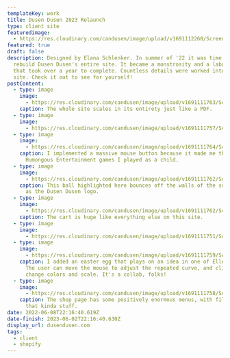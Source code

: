```yaml
---
templateKey: work
title: Dusen Dusen 2023 Relaunch
type: client site
featuredimage:
  - https://res.cloudinary.com/candusen/image/upload/v1691112260/Screenshot_2023-08-03_at_9.24.01_PM_gvrr9z.png
featured: true
draft: false
description: Designed by Elana Schlenker. In summer of '22 it was time to
  rebuild Dusen Dusen's entire site. It became a monstrosity and a labor of love
  that took over a year to complete. Countless details were worked into the
  site. Check it out to see for yourself!
postContent:
  - type: image
    image:
      - https://res.cloudinary.com/candusen/image/upload/v1691111763/Screenshot_2023-08-03_at_9.12.10_PM_n2kac2.png
    caption: The whole site scales in its entirety just like a PDF.
  - type: image
    image:
      - https://res.cloudinary.com/candusen/image/upload/v1691111757/Screenshot_2023-08-03_at_9.13.19_PM_ksycqb.png
  - type: image
    image:
      - https://res.cloudinary.com/candusen/image/upload/v1691111764/Screenshot_2023-08-03_at_9.12.48_PM_rorpia.png
    caption: I implemented a massive mouse button because it made me think of old
      Humongous Entertainment games I played as a child.
  - type: image
    image:
      - https://res.cloudinary.com/candusen/image/upload/v1691111762/Screenshot_2023-08-03_at_9.13.05_PM_iqkmwd.png
    caption: This ball highlighted here bounces off the walls of the screen, as well
      as the Dusen Dusen logo.
  - type: image
    image:
      - https://res.cloudinary.com/candusen/image/upload/v1691111762/Screenshot_2023-08-03_at_9.14.13_PM_fzokkc.png
    caption: The cart is huge like everything else on this site.
  - type: image
    image:
      - https://res.cloudinary.com/candusen/image/upload/v1691111751/Screenshot_2023-08-03_at_9.14.27_PM_lhtprl.png
  - type: image
    image:
      - https://res.cloudinary.com/candusen/image/upload/v1691111759/Screenshot_2023-08-03_at_9.14.49_PM_jga6iq.png
    caption: I added an easter egg that plays on an idea in one of Ellen's patterns.
      The user can move the mouse to adjust the repeated curve, and click to
      change colors and scale. It's a collab, folks!
  - type: image
    image:
      - https://res.cloudinary.com/candusen/image/upload/v1691111758/Screenshot_2023-08-03_at_9.13.47_PM_fyo4a8.png
    caption: The shop page has some positively enormous menus, with filters and all
      that kinda stuff.
date: 2022-06-08T22:16:40.619Z
date-finish: 2023-06-02T22:16:40.630Z
display_url: dusendusen.com
tags:
  - client
  - shopify
---
```

